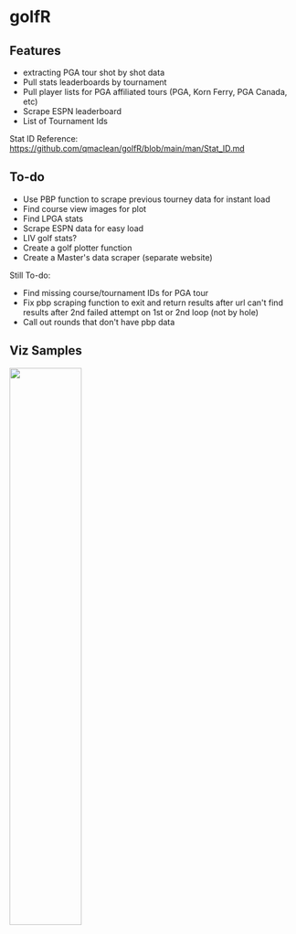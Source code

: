 # golfR

## Features
- extracting PGA tour shot by shot data
- Pull stats leaderboards by tournament
- Pull player lists for PGA affiliated tours (PGA, Korn Ferry, PGA Canada, etc)
- Scrape ESPN leaderboard
- List of Tournament Ids

Stat ID Reference: https://github.com/qmaclean/golfR/blob/main/man/Stat_ID.md


## To-do
- Use PBP function to scrape previous tourney data for instant load 
- Find course view images for plot 
- Find LPGA stats 
- Scrape ESPN data for easy load 
- LIV golf stats? 
- Create a golf plotter function 
- Create a Master's data scraper (separate website)


Still To-do:
- Find missing course/tournament IDs for PGA tour 
- Fix pbp scraping function to exit and return results after url can't find results after 2nd failed attempt on 1st or 2nd loop (not by hole)
- Call out rounds that don't have pbp data


## Viz Samples

<img src="https://github.com/qmaclean/golfR/blob/main/Viz/PGA_bombers.png" width="50%" />

